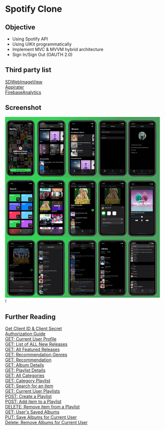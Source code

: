 # Spotify Clone

## Objective

* Using Spotify API
* Using UIKit programmatically
* Implement MVC & MVVM hybrid architecture 
* Sign In/Sign Out (OAUTH 2.0)

## Third party list
[SDWebImageView](https://cocoapods.org/pods/SDWebImage)<br>
[Appirater](https://cocoapods.org/pods/Appirater)<br>
[FirebaseAnalytics](https://cocoapods.org/pods/FirebaseAnalytics)<br>

## Screenshot
![screenshoot](screenshoot.png)! <br>

## Further Reading
[Get Client ID & Client Secret](https://developer.spotify.com/dashboard/login) <br>
[Authorization Guide](https://developer.spotify.com/documentation/general/guides/authorization-guide/) <br>
[GET: Current User Profile](https://developer.spotify.com/documentation/web-api/reference/#endpoint-get-current-users-profile)<br>
[GET: List of ALL New Releases](https://developer.spotify.com/documentation/web-api/reference/#endpoint-get-new-releases)<br>
[GET: All Featured Releases](https://developer.spotify.com/documentation/web-api/reference/#endpoint-get-featured-playlists)<br>
[GET: Recommendation Genres](https://developer.spotify.com/documentation/web-api/reference/#endpoint-get-recommendation-genres)<br>
[GET: Recommendation](https://developer.spotify.com/documentation/web-api/reference/#endpoint-get-recommendations)<br>
[GET: Album Details](https://developer.spotify.com/documentation/web-api/reference/#endpoint-get-an-album)<br>
[GET: Playlist Details](https://developer.spotify.com/documentation/web-api/reference/#endpoint-get-playlist)<br>
[GET: All Categories](https://developer.spotify.com/documentation/web-api/reference/#endpoint-get-categories)<br>
[GET: Category Playlist](https://developer.spotify.com/documentation/web-api/reference/#endpoint-get-a-categories-playlists)<br>
[GET: Search for an item](https://developer.spotify.com/documentation/web-api/reference/#endpoint-search)<br>
[GET: Current User Playlists](https://developer.spotify.com/documentation/web-api/reference/#endpoint-get-a-list-of-current-users-playlists)<br>
[POST: Create a Playlist](https://developer.spotify.com/documentation/web-api/reference/#endpoint-create-playlist)<br>
[POST: Add item to a Playlist](https://developer.spotify.com/documentation/web-api/reference/#endpoint-add-tracks-to-playlist)<br>
[DELETE: Remove item from a Playlist](https://developer.spotify.com/documentation/web-api/reference/#endpoint-remove-tracks-playlist)<br>
[GET: User's Saved Albums](https://developer.spotify.com/documentation/web-api/reference/#endpoint-get-users-saved-albums)<br>
[PUT: Save Albums for Current User](https://developer.spotify.com/documentation/web-api/reference/#endpoint-save-albums-user)<br>
[Delete: Remove Albums for Current User](https://developer.spotify.com/documentation/web-api/reference/#endpoint-remove-albums-user)<br>